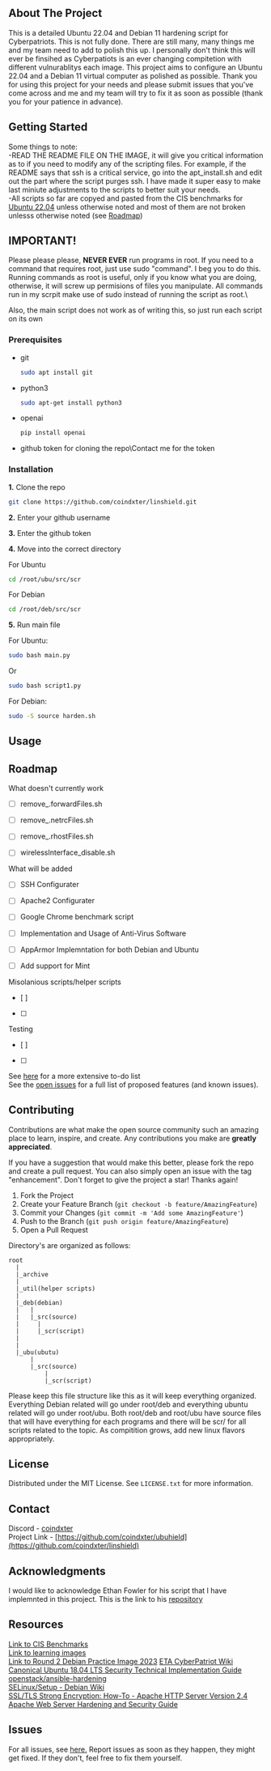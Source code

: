 <!-- ABOUT THE PROJECT -->
## About The Project
This is a detailed Ubuntu 22.04 and Debian 11 hardening script for Cyberpatriots. This is not fully done. There are still many, many things me and my team need to add to polish this up. I personally don't think this will ever be finsihed as Cyberpatiots is an ever changing compitetion with different vulnurablitys each image. This project aims to configure an Ubuntu 22.04 and a Debian 11 virtual computer as polished as possible. Thank you for using this project for your needs and please submit issues that you've come across and me and my team will try to fix it as soon as possible (thank you for your patience in advance).

<!-- GETTING STARTED -->
## Getting Started
Some things to note:\
-READ THE README FILE ON THE IMAGE, it will give you critical information as to if you need to modify any of the scripting files. For example, if the README says that ssh is a critical service, go into the apt_install.sh and edit out the part where the script purges ssh. I have made it super easy to make last miniute adjustments to the scripts to better suit your needs.\
-All scripts so far are copyed and pasted from the CIS benchmarks for [Ubuntu 22.04](https://drive.google.com/drive/folders/1iwv5_95D-gDa7hn9o9zfXLLVjZSOa_Oz) unless otherwise noted and most of them are not broken unlesss otherwise noted (see [Roadmap](#roadmap))


<!-- Important Notes -->
## IMPORTANT!
Please please please, **NEVER EVER** run programs in root. If you need to a command that requires root, just use sudo "command". I beg you to do this. Running commands as root is useful, only if you know what you are doing, otherwise, it will screw up permisions of files you manipulate. All commands run in my scrpit make use of sudo instead of running the script as root.\

Also, the main script does not work as of writing this, so just run each script on its own



### Prerequisites

* git
  ```sh
  sudo apt install git
  ```
* python3
  ```sh
  sudo apt-get install python3
  ```
* openai
  ```sh
  pip install openai
  ```
* github token for cloning the repo\Contact me for the token




### Installation

**1.** Clone the repo
   ```sh
   git clone https://github.com/coindxter/linshield.git
   ```
**2.** Enter your github username

**3.** Enter the github token 
 
**4.** Move into the correct directory

  For Ubuntu 
  ```sh
  cd /root/ubu/src/scr
  ```

  For Debian
  ```sh
  cd /root/deb/src/scr
  ```

**5.** Run main file

  For Ubuntu:
  ```sh
  sudo bash main.py
  ```
  Or 
  ```sh
  sudo bash script1.py
  ```


  For Debian:
  ```sh
  sudo -S source harden.sh
  ```

<!-- USAGE EXAMPLES -->
## Usage

<!-- ROADMAP -->
## Roadmap

What doesn't currently work
  - [ ] remove_.forwardFiles.sh
  - [ ] remove_.netrcFiles.sh
  - [ ] remove_.rhostFiles.sh
  - [ ] wirelessInterface_disable.sh


What will be added
  - [ ] SSH Configurater
  - [ ] Apache2 Configurater
  - [ ] Google Chrome benchmark script
  - [ ] Implementation and Usage of Anti-Virus Software
  - [ ] AppArmor Implemntation for both Debian and Ubuntu 
  - [ ] Add support for Mint 
 

        
Misolanious scripts/helper scripts
 - [ ]
 - [ ] 
 
Testing
  - [ ]
  - [ ] 
  

See [here](https://docs.google.com/document/d/1-FsZslNIoV-RhUrHJwwTRpoqesvRpsoWxYrz_h87TeI/edit?usp=sharing) for a more extensive to-do list\
See the [open issues](https://github.com/coindxter/ubushield/issues) for a full list of proposed features (and known issues).

<!-- CONTRIBUTING -->
## Contributing

Contributions are what make the open source community such an amazing place to learn, inspire, and create. Any contributions you make are **greatly appreciated**.

If you have a suggestion that would make this better, please fork the repo and create a pull request. You can also simply open an issue with the tag "enhancement".
Don't forget to give the project a star! Thanks again!

1. Fork the Project
2. Create your Feature Branch (`git checkout -b feature/AmazingFeature`)
3. Commit your Changes (`git commit -m 'Add some AmazingFeature'`)
4. Push to the Branch (`git push origin feature/AmazingFeature`)
5. Open a Pull Request

Directory's are organized as follows:

    root
      |
      |_archive
      |
      |_util(helper scripts)
      |
      |_deb(debian)
      |   |
      |   |_src(source)
      |     |
      |     |_scr(script)
      |     
      |
      |_ubu(ubutu)
          |
          |_src(source)
              |
              |_scr(script)
      
              

Please keep this file structure like this as it will keep everything organized. Everything Debian related will go under root/deb and everything ubuntu related will go under root/ubu. Both root/deb and root/ubu have source files that will have everything for each programs and there will be scr/ for all scripts related to the topic. As compitition grows, add new linux flavors appropriately. 


<!-- LICENSE -->
## License

Distributed under the MIT License. See `LICENSE.txt` for more information.


<!-- CONTACT -->
## Contact

Discord - [coindxter](https://discrodapp.com/users/728364815130820709)\
Project Link -  [https://github.com/coindxter/ubuhield](https://github.com/coindxter/linshield)

<!-- ACKNOWLEDGMENTS -->
## Acknowledgments

I would like to acknowledge Ethan Fowler for his script that I have implemnted in this project. This is the link to his [repository](https://github.com/ponkio/CyberPatriot/tree/master)

<!-- RESOURCES -->
## Resources

[Link to CIS Benchmarks](https://drive.google.com/drive/folders/1ypIhhKznlM7kV1YDaFEKwkTnpdsPZXk_?usp=sharing)\
[Link to learning images](https://drive.google.com/drive/u/1/folders/1w9VY57FTUfuPinmd2CvVs-oA5N03URW6)\
[Link to Round 2 Debian Practice Image 2023](https://docs.google.com/document/d/10vg4U3EpGVp7VSqat-g2Pg2Qn-7W2-x4ySpIYPXFS-w/edit)
[ETA CyberPatriot Wiki](http://cypat.guru/index.php/Main_Page)\
[Canonical Ubuntu 18.04 LTS Security Technical Implementation Guide](https://www.stigviewer.com/stig/canonical_ubuntu_18.04_lts/)\
[openstack/ansible-hardening](https://github.com/openstack/ansible-hardening)\
[SELinux/Setup - Debian Wiki](https://wiki.debian.org/SELinux/Setup)\
[SSL/TLS Strong Encryption: How-To - Apache HTTP Server Version 2.4](https://httpd.apache.org/docs/2.4/ssl/ssl_howto.html)\
[Apache Web Server Hardening and Security Guide](https://geekflare.com/apache-web-server-hardening-security/)

<!-- Issues -->
## Issues
For all issues, see [here.](https://github.com/coindxter/linshield/issues) Report issues as soon as they happen, they might get fixed. If they don't, feel free to fix them yourself.